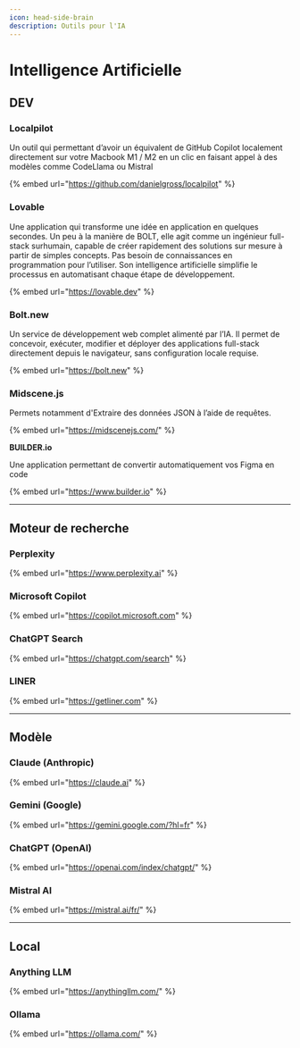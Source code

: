 ```yaml
---
icon: head-side-brain
description: Outils pour l'IA
---
```


# Intelligence Artificielle

## DEV

### Localpilot

Un outil qui permettant d’avoir un équivalent de GitHub Copilot localement directement sur votre Macbook M1 / M2 en un clic en faisant appel à des modèles comme CodeLlama ou Mistral

{% embed url="https://github.com/danielgross/localpilot" %}

### Lovable&#x20;

Une application qui transforme une idée en application en quelques secondes. Un peu à la manière de BOLT, elle agit comme un ingénieur full-stack surhumain, capable de créer rapidement des solutions sur mesure à partir de simples concepts. Pas besoin de connaissances en programmation pour l’utiliser. Son intelligence artificielle simplifie le processus en automatisant chaque étape de développement.

{% embed url="https://lovable.dev" %}

### Bolt.new

Un service de développement web complet alimenté par l’IA. Il permet de concevoir, exécuter, modifier et déployer des applications full-stack directement depuis le navigateur, sans configuration locale requise.

{% embed url="https://bolt.new" %}

### **Midscene.js**

&#x20;Permets notamment d'Extraire des données JSON à l’aide de requêtes.

{% embed url="https://midscenejs.com/" %}

**BUILDER.io**

Une application permettant de convertir automatiquement vos Figma en code

{% embed url="https://www.builder.io" %}

***

## Moteur de recherche

### Perplexity

{% embed url="https://www.perplexity.ai" %}

### Microsoft Copilot

{% embed url="https://copilot.microsoft.com" %}

### ChatGPT Search

{% embed url="https://chatgpt.com/search" %}

### LINER

{% embed url="https://getliner.com" %}

***

## Modèle

### Claude (Anthropic)

{% embed url="https://claude.ai" %}

### Gemini (Google)

{% embed url="https://gemini.google.com/?hl=fr" %}

### ChatGPT (OpenAI)

{% embed url="https://openai.com/index/chatgpt/" %}

### Mistral AI

{% embed url="https://mistral.ai/fr/" %}

***

## Local

### Anything LLM

{% embed url="https://anythingllm.com/" %}

### Ollama

{% embed url="https://ollama.com/" %}
